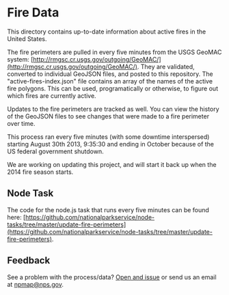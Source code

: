 # Fire Data

This directory contains up-to-date information about active fires in the United States.

The fire perimeters are pulled in every five minutes from the USGS GeoMAC system: [http://rmgsc.cr.usgs.gov/outgoing/GeoMAC/](http://rmgsc.cr.usgs.gov/outgoing/GeoMAC/). They are validated, converted to individual GeoJSON files, and posted to this repository. The "active-fires-index.json" file contains an array of the names of the active fire polygons. This can be used, programatically or otherwise, to figure out which fires are currently active.

Updates to the fire perimeters are tracked as well. You can view the history of the GeoJSON files to see changes that were made to a fire perimeter over time.

This process ran every five minutes (with some downtime interspersed) starting August 30th 2013, 9:35:30 and ending in October because of the US federal government shutdown.

We are working on updating this project, and will start it back up when the 2014 fire season starts.

## Node Task

The code for the node.js task that runs every five minutes can be found here: [https://github.com/nationalparkservice/node-tasks/tree/master/update-fire-perimeters](https://github.com/nationalparkservice/node-tasks/tree/master/update-fire-perimeters).

## Feedback

See a problem with the process/data? [Open and issue](https://github.com/nationalparkservice/data/issues) or send us an email at <a href="mailto">npmap@nps.gov</a>.
